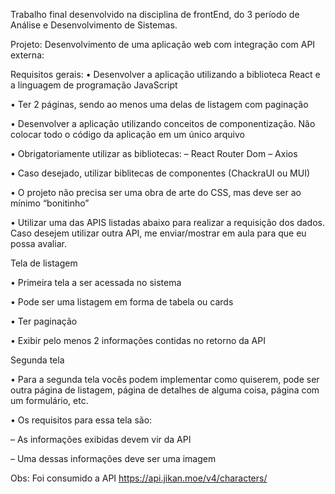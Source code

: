 Trabalho final desenvolvido na disciplina de frontEnd, do 3 período de Análise e Desenvolvimento de Sistemas.



Projeto: Desenvolvimento de uma aplicação web com integração com API externa:


Requisitos gerais:
• Desenvolver a aplicação utilizando a biblioteca React e a linguagem de
programação JavaScript


• Ter 2 páginas, sendo ao menos uma delas de listagem com paginação


• Desenvolver a aplicação utilizando conceitos de componentização. Não
colocar todo o código da aplicação em um único arquivo


• Obrigatoriamente utilizar as bibliotecas:
– React Router Dom
– Axios


• Caso desejado, utilizar biblitecas de componentes (ChackraUI ou MUI)


• O projeto não precisa ser uma obra de arte do CSS, mas deve ser ao
mínimo “bonitinho”


• Utilizar uma das APIS listadas abaixo para realizar a requisição dos dados.
Caso desejem utilizar outra API, me enviar/mostrar em aula para que eu
possa avaliar.


Tela de listagem


• Primeira tela a ser acessada no sistema


• Pode ser uma listagem em forma de tabela ou cards


• Ter paginação


• Exibir pelo menos 2 informações contidas no retorno da API


Segunda tela


• Para a segunda tela vocês podem implementar como quiserem, pode ser
outra página de listagem, página de detalhes de alguma coisa, página com
um formulário, etc.


• Os requisitos para essa tela são:


– As informações exibidas devem vir da API


– Uma dessas informações deve ser uma imagem



Obs: Foi consumido a API https://api.jikan.moe/v4/characters/
